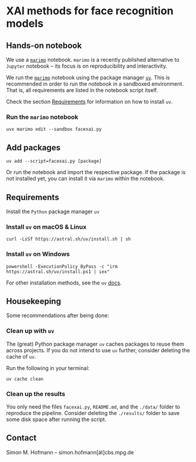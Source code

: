 # XAI methods for face recognition models

## Hands-on notebook

We use a [`marimo`](https://marimo.io) notebook.
`marimo` is a recently published alternative to `Jupyter` notebook –
its focus is on reproducibility and interactivity.

We run the [`marimo`](https://marimo.io) notebook using the package manager [`uv`](https://docs.astral.sh/uv/).
This is recommended in order to run the notebook in a sandboxed environment.
That is, all requirements are listed in the notebook script itself.

Check the section [Requirements](#requirements) for information on how to install `uv`.

### Run the `marimo` notebook

```shell
uvx marimo edit --sandbox facexai.py
```

## Add packages

```shell
uv add --script=facexai.py [package]
```

Or run the notebook and import the respective package.
If the package is not installed yet,
you can install it via `marimo` within the notebook.

## Requirements

Install the `Python` package manager `uv`

### Install `uv` on macOS & Linux

```shell
curl -LsSf https://astral.sh/uv/install.sh | sh
```

### Install `uv` on Windows

```shell
powershell -ExecutionPolicy ByPass -c "irm https://astral.sh/uv/install.ps1 | iex"
```

For other installation methods, see the `uv` [docs](https://docs.astral.sh/uv/getting-started/installation/).

## Housekeeping

Some recommendations after being done: 

### Clean up with `uv`

The (great) Python package manager `uv` caches packages to reuse them across projects.
If you do not intend to use `uv` further, consider deleting the cache of `uv`. 

Run the following in your terminal:

```shell
uv cache clean
```

### Clean up the results

You only need the files `facexai.py`, `README.md`, and the `./data/` folder to reproduce the pipeline.
Consider deleting the `./results/` folder to save some disk space after running the script.

## Contact

Simon M. Hofmann – simon.hofmann[ät]cbs.mpg.de
